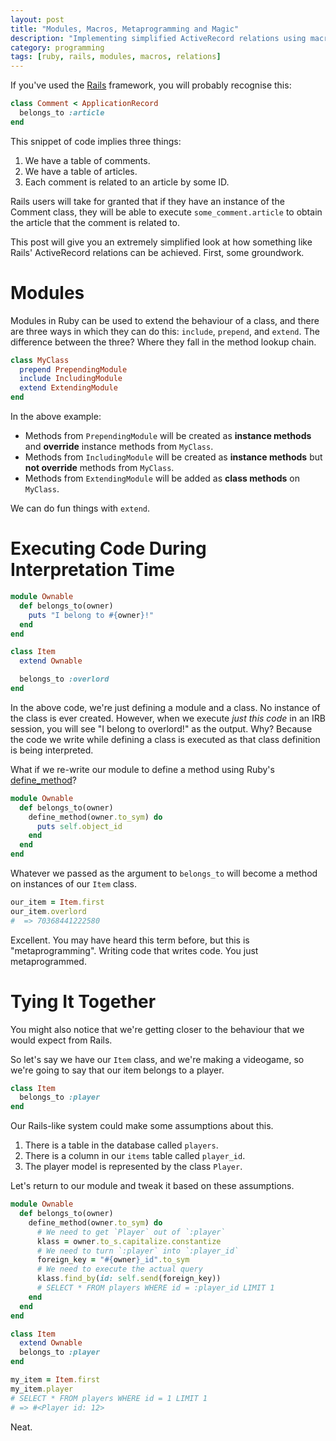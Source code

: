 ```yaml
---
layout: post
title: "Modules, Macros, Metaprogramming and Magic"
description: "Implementing simplified ActiveRecord relations using macros."
category: programming
tags: [ruby, rails, modules, macros, relations]
---
```


If you've used the [Rails](https://rubyonrails.org/) framework, you will probably recognise this:

```ruby
class Comment < ApplicationRecord
  belongs_to :article
end
```

This snippet of code implies three things:

1) We have a table of comments.
2) We have a table of articles.
3) Each comment is related to an article by some ID.

Rails users will take for granted that if they have an instance of the Comment class, they will be able to execute `some_comment.article` to obtain the article that the comment is related to.

This post will give you an extremely simplified look at how something like Rails' ActiveRecord relations can be achieved. First, some groundwork.

# Modules

Modules in Ruby can be used to extend the behaviour of a class, and there are three ways in which they can do this: `include`, `prepend`, and `extend`. The difference between the three? Where they fall in the method lookup chain.

```ruby
class MyClass
  prepend PrependingModule
  include IncludingModule
  extend ExtendingModule
end
```

In the above example:

* Methods from `PrependingModule` will be created as **instance methods** and **override** instance methods from `MyClass`.
* Methods from `IncludingModule` will be created as **instance methods** but **not override** methods from `MyClass`.
* Methods from `ExtendingModule` will be added as **class methods** on `MyClass`.

We can do fun things with `extend`.

# Executing Code During Interpretation Time

```ruby
module Ownable
  def belongs_to(owner)
    puts "I belong to #{owner}!"
  end
end

class Item
  extend Ownable

  belongs_to :overlord
end
```

In the above code, we're just defining a module and a class. No instance of the class is ever created. However, when we execute _just this code_ in an IRB session, you will see "I belong to overlord!" as the output. Why? Because the code we write while defining a class is executed as that class definition is being interpreted.

What if we re-write our module to define a method using Ruby's [define_method](https://apidock.com/ruby/Module/define_method)?

```ruby
module Ownable
  def belongs_to(owner)
    define_method(owner.to_sym) do
      puts self.object_id
    end
  end
end
```

Whatever we passed as the argument to `belongs_to` will become a method on instances of our `Item` class.

```ruby
our_item = Item.first
our_item.overlord
#  => 70368441222580
```

Excellent. You may have heard this term before, but this is "metaprogramming". Writing code that writes code. You just metaprogrammed.

# Tying It Together

You might also notice that we're getting closer to the behaviour that we would expect from Rails.

So let's say we have our `Item` class, and we're making a videogame, so we're going to say that our item belongs to a player.

```ruby
class Item
  belongs_to :player
end
```

Our Rails-like system could make some assumptions about this.

1) There is a table in the database called `players`.
2) There is a column in our `items` table called `player_id`.
3) The player model is represented by the class `Player`.

Let's return to our module and tweak it based on these assumptions.

```ruby
module Ownable
  def belongs_to(owner)
    define_method(owner.to_sym) do
      # We need to get `Player` out of `:player`
      klass = owner.to_s.capitalize.constantize
      # We need to turn `:player` into `:player_id`
      foreign_key = "#{owner}_id".to_sym
      # We need to execute the actual query
      klass.find_by(id: self.send(foreign_key))
      # SELECT * FROM players WHERE id = :player_id LIMIT 1
    end
  end
end

class Item
  extend Ownable
  belongs_to :player
end

my_item = Item.first
my_item.player
# SELECT * FROM players WHERE id = 1 LIMIT 1
# => #<Player id: 12>
```

Neat.
